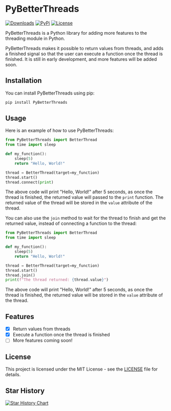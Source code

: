 # PyBetterThreads

[![Downloads](https://static.pepy.tech/badge/betterthread)](https://pepy.tech/project/betterthread)
[![PyPi](https://img.shields.io/pypi/v/PyBetterThreads.svg)](https://pypi.python.org/pypi/PyBetterThreads)
[![License](https://img.shields.io/github/license/theAbdoSabbagh/PyBetterThreads.svg?color=black)](https://github.com/theAbdoSabbagh/PyBetterThreads/main/LICENSE)

PyBetterThreads is a Python library for adding more features to the threading module in Python. 

PyBetterThreads makes it possible to return values from threads, and adds a finished signal so that the user can execute a function once the thread is finished. It is still in early development, and more features will be added soon.

## Installation
You can install PyBetterThreads using pip:
```bash
pip install PyBetterThreads
```

## Usage
Here is an example of how to use PyBetterThreads:
```python
from PyBetterThreads import BetterThread
from time import sleep

def my_function():
    sleep(5)
    return "Hello, World!"

thread = BetterThread(target=my_function)
thread.start()
thread.connect(print)
```
The above code will print "Hello, World!" after 5 seconds, as once the thread is finished, the returned value will passed to the `print` function. The returned value of the thread will be stored in the `value` attribute of the thread.

You can also use the `join` method to wait for the thread to finish and get the returned value, instead of connecting a function to the thread:
```python
from PyBetterThreads import BetterThread
from time import sleep

def my_function():
    sleep(5)
    return "Hello, World!"

thread = BetterThread(target=my_function)
thread.start()
thread.join()
print(f"The thread returned: {thread.value}")
```
The above code will print "Hello, World!" after 5 seconds, as once the thread is finished, the returned value will be stored in the `value` attribute of the thread.

## Features
- [x] Return values from threads
- [x] Execute a function once the thread is finished
- [ ] More features coming soon!

## License
This project is licensed under the MIT License - see the [LICENSE](LICENSE) file for details.

## Star History
[![Star History Chart](https://api.star-history.com/svg?repos=theAbdoSabbagh/PyBetterThreads&type=Date&theme=dark)](https://star-history.com/#theAbdoSabbagh/PyBetterThreads&Date&theme=dark)